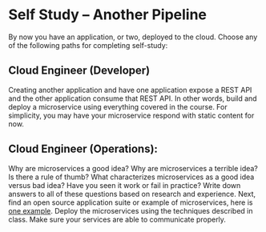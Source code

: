 # Self Study – Another Pipeline

By now you have an application, or two, deployed to the cloud. Choose any of the following paths for completing self-study:

## Cloud Engineer (Developer)

Creating another application and have one application expose a REST API and the other application consume that REST API. In other words, build and deploy a microservice using everything covered in the course. For simplicity, you may have your microservice respond with static content for now.

## Cloud Engineer (Operations):

Why are microservices a good idea? Why are microservices a terrible idea? Is there a rule of thumb? What characterizes microservices as a good idea versus bad idea? Have you seen it work or fail in practice? Write down answers to all of these questions based on research and experience. Next, find an open source application suite or example of microservices, here is [one example](https://microservices-demo.github.io/). Deploy the microservices using the techniques described in class. Make sure your services are able to communicate properly.
